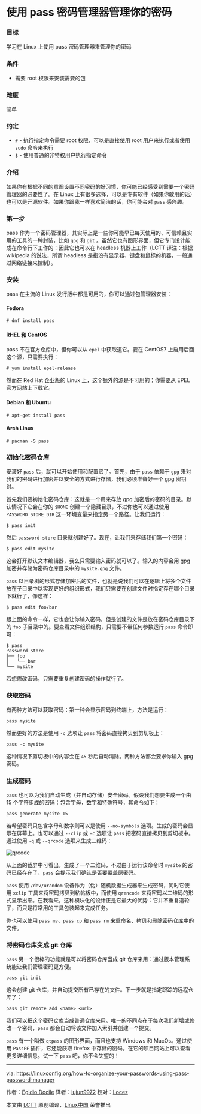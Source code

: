 使用 pass 密码管理器管理你的密码
======

### 目标

学习在 Linux 上使用 pass 密码管理器来管理你的密码

### 条件

 * 需要 root 权限来安装需要的包

### 难度

简单

### 约定

  * `#` - 执行指定命令需要 root 权限，可以是直接使用 root 用户来执行或者使用 `sudo` 命令来执行
  * `$` - 使用普通的非特权用户执行指定命令

### 介绍

如果你有根据不同的意图设置不同密码的好习惯，你可能已经感受到需要一个密码管理器的必要性了。在 Linux 上有很多选择，可以是专有软件（如果你敢用的话）也可以是开源软件。如果你跟我一样喜欢简洁的话，你可能会对 `pass` 感兴趣。

### 第一步

pass 作为一个密码管理器，其实际上是一些你可能早已每天使用的、可信赖且实用的工具的一种封装，比如 `gpg` 和 `git` 。虽然它也有图形界面，但它专门设计能成在命令行下工作的：因此它也可以在 headless 机器上工作（LCTT 译注：根据 wikipedia 的说法，所谓 headless 是指没有显示器、键盘和鼠标的机器，一般通过网络链接来控制）。

### 安装

pass 在主流的 Linux 发行版中都是可用的，你可以通过包管理器安装：

#### Fedora

```
# dnf install pass
```

#### RHEL 和 CentOS

pass 不在官方仓库中，但你可以从 `epel` 中获取道它。要在 CentOS7 上启用后面这个源，只需要执行：

```
# yum install epel-release
```

然而在 Red Hat 企业版的 Linux 上，这个额外的源是不可用的；你需要从 EPEL 官方网站上下载它。

#### Debian 和 Ubuntu

```
# apt-get install pass
```

#### Arch Linux

```
# pacman -S pass
```

### 初始化密码仓库

安装好 `pass` 后，就可以开始使用和配置它了。首先，由于 `pass` 依赖于 `gpg` 来对我们的密码进行加密并以安全的方式进行存储，我们必须准备好一个 gpg 密钥对。

首先我们要初始化密码仓库：这就是一个用来存放 gpg 加密后的密码的目录。默认情况下它会在你的 `$HOME` 创建一个隐藏目录，不过你也可以通过使用 `PASSWORD_STORE_DIR` 这一环境变量来指定另一个路径。让我们运行：

```
$ pass init
```

然后 `password-store` 目录就创建好了。现在，让我们来存储我们第一个密码：

```
$ pass edit mysite
```

这会打开默认文本编辑器，我么只需要输入密码就可以了。输入的内容会用 gpg 加密并存储为密码仓库目录中的 `mysite.gpg` 文件。

`pass` 以目录树的形式存储加密后的文件，也就是说我们可以在逻辑上将多个文件放在子目录中以实现更好的组织形式，我们只需要在创建文件时指定存在哪个目录下就行了，像这样：

```
$ pass edit foo/bar
```

跟上面的命令一样，它也会让你输入密码，但是创建的文件是放在密码仓库目录下的 `foo` 子目录中的。要查看文件组织结构，只需要不带任何参数运行 `pass` 命令即可：

```
$ pass
Password Store
├── foo
│   └── bar
└── mysite
```

若想修改密码，只需要重复创建密码的操作就行了。

### 获取密码

有两种方法可以获取密码：第一种会显示密码到终端上，方法是运行：

```
pass mysite
```

然而更好的方法是使用 `-c` 选项让 `pass` 将密码直接拷贝到剪切板上：

```
pass -c mysite
```

这种情况下剪切板中的内容会在 `45` 秒后自动清除。两种方法都会要求你输入 gpg 密码。

### 生成密码

`pass` 也可以为我们自动生成（并自动存储）安全密码。假设我们想要生成一个由 15 个字符组成的密码：包含字母，数字和特殊符号，其命令如下：

```
pass generate mysite 15
```

若希望密码只包含字母和数字则可以是使用 `--no-symbols` 选项。生成的密码会显示在屏幕上。也可以通过 `--clip` 或 `-c` 选项让 `pass` 把密码直接拷贝到剪切板中。通过使用 `-q` 或 `--qrcode` 选项来生成二维码：

![qrcode][1]

从上面的截屏中可看出，生成了一个二维码，不过由于运行该命令时 `mysite` 的密码已经存在了，`pass` 会提示我们确认是否要覆盖原密码。

`pass` 使用 `/dev/urandom` 设备作为（伪）随机数据生成器来生成密码，同时它使用 `xclip` 工具来将密码拷贝到粘帖板中，而使用 `qrencode` 来将密码以二维码的形式显示出来。在我看来，这种模块化的设计正是它最大的优势：它并不重复造轮子，而只是将常用的工具包装起来完成任务。

你也可以使用 `pass mv`、`pass cp` 和 `pass rm` 来重命名、拷贝和删除密码仓库中的文件。

### 将密码仓库变成 git 仓库

`pass` 另一个很棒的功能就是可以将密码仓库当成 git 仓库来用：通过版本管理系统能让我们管理密码更方便。

```
pass git init
```

这会创建 git 仓库，并自动提交所有已存在的文件。下一步就是指定跟踪的远程仓库了：

```
pass git remote add <name> <url>
```

我们可以把这个密码仓库当成普通仓库来用。唯一的不同点在于每次我们新增或修改一个密码，`pass` 都会自动将该文件加入索引并创建一个提交。

`pass` 有一个叫做 `qtpass` 的图形界面，而且也支持 Windows 和 MacOs。通过使用 `PassFF` 插件，它还能获取 firefox 中存储的密码。在它的项目网站上可以查看更多详细信息。试一下 `pass` 吧，你不会失望的！

--------------------------------------------------------------------------------

via: https://linuxconfig.org/how-to-organize-your-passwords-using-pass-password-manager

作者：[Egidio Docile][a]
译者：[lujun9972](https://github.com/lujun9972)
校对：[Locez](https://github.com/locez)

本文由 [LCTT](https://github.com/LCTT/TranslateProject) 原创编译，[Linux中国](https://linux.cn/) 荣誉推出

[a]:https://linuxconfig.org
[1]:https://linuxconfig.org/images/pass-manager-qrcode.png
